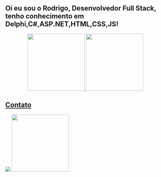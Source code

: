 ## Oi eu sou o Rodrigo, Desenvolvedor Full Stack, tenho conhecimento em Delphi,C#,ASP.NET,HTML,CSS,JS! 
<div align="center">
  <a href="https://github.com/rodrigocsdev">
  <img height="180em" src="https://github-readme-stats.vercel.app/api?username=rodrigocsdev&show_icons=true&include_all_commits=true&count_private=true"/>
  <img height="180em" src="https://github-readme-stats.vercel.app/api/top-langs/?username=rodrigocsdev"/>
</div>
  
  ## Contato
 
<div>   
   <a href ="mailto:carvalhosantos.rodrigo@gmail.com"><img src="https://img.shields.io/badge/-Gmail-%23333?style=for-the-badge&logo=gmail&logoColor=white" target="_blank"></a>
  <a href="https://www.linkedin.com/in/rodrigo-cs/" target="_blank"><img height="180em" src="https://img.shields.io/badge/-LinkedIn-%230077B5?style=for-the-badge&logo=linkedin&logoColor=white" target="_blank"></a>
</div>

